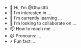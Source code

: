 - 👋 Hi, I’m @Ghosttti
- 👀 I’m interested in ...
- 🌱 I’m currently learning ...
- 💞️ I’m looking to collaborate on ...
- 📫 How to reach me ...
- 😄 Pronouns: ...
- ⚡ Fun fact: ...

<!---
Ghosttti/Ghosttti is a ✨ special ✨ repository because its `README.md` (this file) appears on your GitHub profile.
You can click the Preview link to take a look at your changes.
--->
